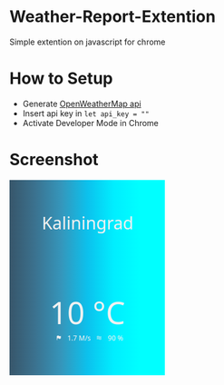 # Weather-Report-Extention
Simple extention on javascript  for chrome

# How to Setup
- Generate [OpenWeatherMap api](https://openweathermap.org/)
- Insert api key in ``` let api_key = "" ```
- Activate Developer Mode in Chrome

# Screenshot
![Screenshot](img/image.png)